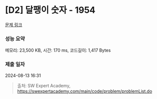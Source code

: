 # [D2] 달팽이 숫자 - 1954 

[문제 링크](https://swexpertacademy.com/main/code/problem/problemDetail.do?contestProbId=AV5PobmqAPoDFAUq) 

### 성능 요약

메모리: 23,500 KB, 시간: 170 ms, 코드길이: 1,417 Bytes

### 제출 일자

2024-08-13 16:31



> 출처: SW Expert Academy, https://swexpertacademy.com/main/code/problem/problemList.do